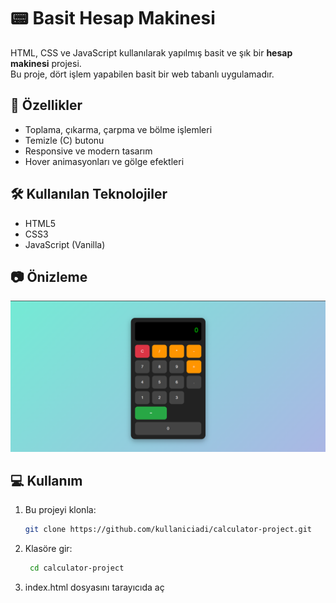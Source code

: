 # 📟 Basit Hesap Makinesi

HTML, CSS ve JavaScript kullanılarak yapılmış basit ve şık bir **hesap makinesi** projesi.  
Bu proje, dört işlem yapabilen basit bir web tabanlı uygulamadır.

## 🚀 Özellikler
- Toplama, çıkarma, çarpma ve bölme işlemleri
- Temizle (C) butonu
- Responsive ve modern tasarım
- Hover animasyonları ve gölge efektleri

## 🛠️ Kullanılan Teknolojiler
- HTML5
- CSS3
- JavaScript (Vanilla)

## 📷 Önizleme
![Calculator Screenshot](screenshot.png)

## 💻 Kullanım
1. Bu projeyi klonla:
   ```bash
   git clone https://github.com/kullaniciadi/calculator-project.git

2. Klasöre gir:
   ```bash
    cd calculator-project

3. index.html dosyasını tarayıcıda aç
